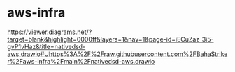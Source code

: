 # aws-infra

https://viewer.diagrams.net/?target=blank&highlight=0000ff&layers=1&nav=1&page-id=iECuZaz_3i5-gvP1vHaz&title=nativedsd-aws.drawio#Uhttps%3A%2F%2Fraw.githubusercontent.com%2FBahaStriker%2Faws-infra%2Fmain%2Fnativedsd-aws.drawio
